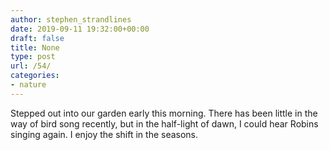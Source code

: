 ```yaml
---
author: stephen_strandlines
date: 2019-09-11 19:32:00+00:00
draft: false
title: None
type: post
url: /54/
categories:
- nature
---
```





Stepped out into our garden early this morning. There has been little in the way of bird song recently, but in the half-light of dawn, I could hear Robins singing again. I enjoy the shift in the seasons.



